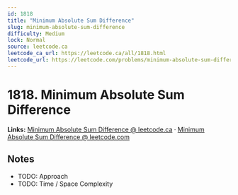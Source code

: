 ```yaml
--- 
id: 1818
title: "Minimum Absolute Sum Difference"
slug: minimum-absolute-sum-difference
difficulty: Medium
lock: Normal
source: leetcode.ca
leetcode_ca_url: https://leetcode.ca/all/1818.html
leetcode_url: https://leetcode.com/problems/minimum-absolute-sum-difference/
---
```


# 1818. Minimum Absolute Sum Difference

**Links:** [Minimum Absolute Sum Difference @ leetcode.ca](https://leetcode.ca/all/1818.html) · [Minimum Absolute Sum Difference @ leetcode.com](https://leetcode.com/problems/minimum-absolute-sum-difference/)

## Notes
- TODO: Approach
- TODO: Time / Space Complexity
